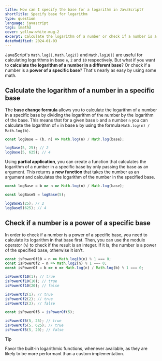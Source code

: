 ```yaml
---
title: How can I specify the base for a logarithm in JavaScript?
shortTitle: Specify base for logarithm
type: question
language: javascript
tags: [math]
cover: yellow-white-mug-2
excerpt: Calculate the logarithm of a number or check if a number is a power of a specific base.
dateModified: 2024-01-03
---
```


JavaScript's `Math.log()`, `Math.log2()` and `Math.log10()` are useful for calculating logarithms in base `e`, `2` and `10` respectively. But what if you want to **calculate the logarithm of a number in a different base**? Or check if a number is a **power of a specific base**? That's nearly as easy by using some math.

## Calculate the logarithm of a number in a specific base

The **base change formula** allows you to calculate the logarithm of a number in a specific base by dividing the logarithm of the number by the logarithm of the base. This means that for a given base `b` and a number `n` you can calculate the logarithm of `n` in base `b` by using the formula `Math.log(n) / Math.log(b)`.

```js
const logBase = (b, n) => Math.log(n) / Math.log(base);

logBase(5, 25); // 2
logBase(5, 625); // 4
```

Using **partial application**, you can create a function that calculates the logarithm of a number in a specific base by only passing the base as an argument. This returns a **new function** that takes the number as an argument and calculates the logarithm of the number in the specified base.

```js
const logBase = b => n => Math.log(n) / Math.log(base);

const logBase5 = logBase(5);

logBase5(25); // 2
logBase5(625); // 4
```

## Check if a number is a power of a specific base

In order to check if a number is a power of a specific base, you need to calculate its logarithm in that base first. Then, you can use the modulo operator (`%`) to check if the result is an integer. If it is, the number is a power of the specified base, otherwise it isn't.

```js
const isPowerOf10 = n => Math.log10(n) % 1 === 0;
const isPowerOf2 = n => Math.log2(n) % 1 === 0;
const isPowerOf = b => n => Math.log(n) / Math.log(b) % 1 === 0;

isPowerOf10(1); // true
isPowerOf10(10); // true
isPowerOf10(20); // false

isPowerOf2(1); // true
isPowerOf2(2); // true
isPowerOf2(3); // false

const isPowerOf5 = isPowerOf(5);

isPowerOf5(5, 25); // true
isPowerOf5(5, 625); // true
isPowerOf5(5, 20); // false
```

> [!TIP]
>
> Favor the built-in logarithmic functions, whenever available, as they are likely to be more performant than a custom implementation.
